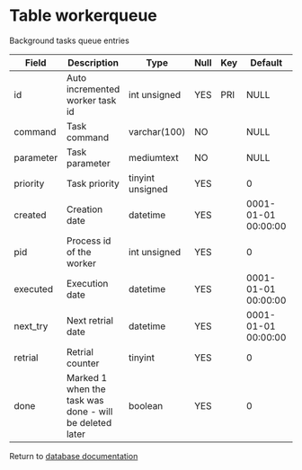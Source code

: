 Table workerqueue
===========
Background tasks queue entries

| Field | Description | Type | Null | Key | Default | Extra |
| ----- | ----------- | ---- | ---- | --- | ------- | ----- |
| id | Auto incremented worker task id | int unsigned | YES | PRI | NULL | auto_increment |    
| command | Task command | varchar(100) | NO |  | NULL |  |    
| parameter | Task parameter | mediumtext | NO |  | NULL |  |    
| priority | Task priority | tinyint unsigned | YES |  | 0 |  |    
| created | Creation date | datetime | YES |  | 0001-01-01 00:00:00 |  |    
| pid | Process id of the worker | int unsigned | YES |  | 0 |  |    
| executed | Execution date | datetime | YES |  | 0001-01-01 00:00:00 |  |    
| next_try | Next retrial date | datetime | YES |  | 0001-01-01 00:00:00 |  |    
| retrial | Retrial counter | tinyint | YES |  | 0 |  |    
| done | Marked 1 when the task was done - will be deleted later | boolean | YES |  | 0 |  |    

Return to [database documentation](help/database)
